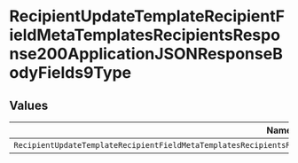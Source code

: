 # RecipientUpdateTemplateRecipientFieldMetaTemplatesRecipientsResponse200ApplicationJSONResponseBodyFields9Type


## Values

| Name                                                                                                                    | Value                                                                                                                   |
| ----------------------------------------------------------------------------------------------------------------------- | ----------------------------------------------------------------------------------------------------------------------- |
| `RecipientUpdateTemplateRecipientFieldMetaTemplatesRecipientsResponse200ApplicationJSONResponseBodyFields9TypeDropdown` | dropdown                                                                                                                |